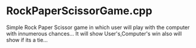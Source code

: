 # RockPaperScissorGame.cpp
Simple Rock Paper Scissor game in which user will play with the computer with innumerous chances...
It will show User's,Computer's win also will show if its a tie...
